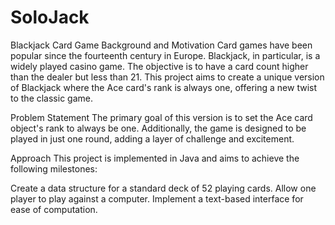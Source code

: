 # SoloJack
Blackjack Card Game
Background and Motivation
Card games have been popular since the fourteenth century in Europe. Blackjack, in particular, is a widely played casino game. The objective is to have a card count higher than the dealer but less than 21. This project aims to create a unique version of Blackjack where the Ace card's rank is always one, offering a new twist to the classic game.

Problem Statement
The primary goal of this version is to set the Ace card object's rank to always be one. Additionally, the game is designed to be played in just one round, adding a layer of challenge and excitement.

Approach
This project is implemented in Java and aims to achieve the following milestones:

Create a data structure for a standard deck of 52 playing cards.
Allow one player to play against a computer.
Implement a text-based interface for ease of computation.
